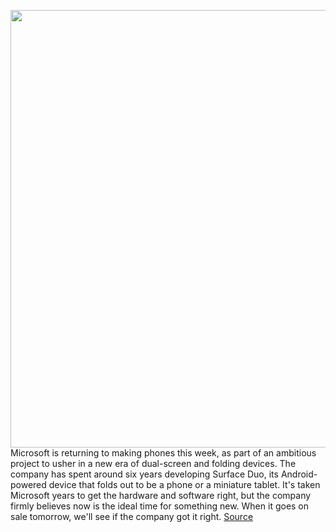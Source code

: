 <img src='https://cdn.vox-cdn.com/thumbor/iDZazFeMWJvH70DkHfPUe9fRqys=/0x0:2040x1360/1200x675/filters:focal(857x517:1183x843)/cdn.vox-cdn.com/uploads/chorus_image/image/67374641/DSC01737_2.0.jpg' width='700px' /><br/>
Microsoft is returning to making phones this week, as part of an ambitious project to usher in a new era of dual-screen and folding devices. The company has spent around six years developing Surface Duo, its Android-powered device that folds out to be a phone or a miniature tablet. It's taken Microsoft years to get the hardware and software right, but the company firmly believes now is the ideal time for something new. When it goes on sale tomorrow, we'll see if the company got it right.
<a href='https://www.theverge.com/21426955/microsoft-surface-duo-folding-android-phone-history'> Source <a/>